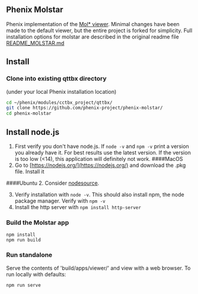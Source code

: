 ## Phenix Molstar
Phenix implementation of the [Mol* viewer](https://molstar.org). Minimal changes have been made to the default viewer, but the entire project is forked for simplicity. Full installation options for molstar are described in the original readme file [README_MOLSTAR.md](README_MOLSTAR.md)

## Install

### Clone into existing qttbx directory 
(under your local Phenix installation location)
```bash
cd ~/phenix/modules/cctbx_project/qttbx/
git clone https://github.com/phenix-project/phenix-molstar/
cd phenix-molstar
```

## Install node.js
1. First verify you don't have node.js. If ```node -v``` and ```npm -v``` print a version you already have it. For best results use the latest version. If the version is too low (<14), this application will definitely not work. 
####MacOS
2. Go to [https://nodejs.org/](https://nodejs.org/) and download the .pkg file. Install it

####Ubuntu
2. Consider [nodesource]([https://nodejs.org/](https://github.com/nodesource/distributions#debian-and-ubuntu-based-distributions)). 

3. Verify installation with ```node -v```. This should also install npm, the node package manager. Verify with ```npm -v```
4. Install the http server with ```npm install http-server``` 

### Build the Molstar app
```JS
npm install
npm run build
```

### Run standalone
Serve the contents of 'build/apps/viewer/' and view with a web browser. To run locally with defaults:
```bash
npm run serve
```





